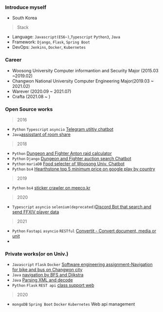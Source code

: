 ### Introduce myself

- South Korea

> Stack
- Language: `Javascript(ES6~)`,`Typescript` `Python3`, `Java`
- Framework: `Django`, `Flask`, `Spring Boot`
- DevOps: `Jenkins`, `Docker`, `Kubernetes`

### Career
- Woosong University Computer informantion and Security Major (2015.03 ~2019.02)
- Changwon National University Computer Engineering Major(2019.03 ~ 2021.02)
- Warever (2020.09 ~ 2021.07)
- Crafta (2021.08 ~ )

### Open Source works

> 2016

- `Python` `Typescript` `asyncio` [Telegram utiltiy chatbot](https://github.com/SiGae/sigaebot)
- `Java`[assisstant of room share](https://github.com/SiGae/Boardtell)
> 2018
- `Python` [Dungeon and Fighter Anton raid calculator](https://github.com/SiGae/Dnf_addon_Anton_Raid)
- `Python` `Django` [Dungeon and Fighter auction search Chatbot](https://github.com/SiGae/DnF_searchbot)
- `Python` `mariaDB` [Food selecter of Woosong Univ. Chatbot](https://github.com/SiGae/Woosong-food-guide)
- `Python` `bs4` [Hearthstone top 5 minimum price on google play by country](https://github.com/SiGae/Secert-Card-Store)
> 2019
- `Python` `bs4` [sticker crawler on meeco.kr](https://github.com/SiGae/meecoStickerCrawer)
> 2020
- `Typescript` `asyncio` `selenium(deprecated)`[Discord Bot that search and send FFXIV player data](https://github.com/SiGae/FFcord)
> 2021
- `Python` `Fastapi` `asyncio` `RESTful` [Convertit - Convert document, media or unit](https://github.com/SiGae/convert-it_back)
- 
### Private works(or on Univ.)

- `Javascript` `Flask` `Docker` [Software engineering assignment-Navigation for bike and bus on Changwon city](https://github.com/SiGae/2B)
- `Java` [navigation by BFS and Dijkstra](https://github.com/SiGae/adsterm)
- `Java` [Parsing XML and decode]()
- `Python` `Flask` `REST api` [class support web]()

> 2020
- `mongoDB` `Spring Boot` `Docker` `Kubernetes` Web api management
